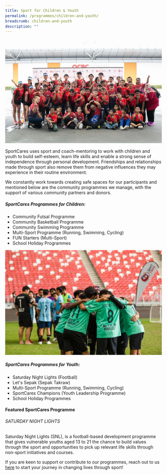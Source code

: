 ```yaml
---
title: Sport for Children & Youth
permalink: /programmes/children-and-youth/
breadcrumb: children-and-youth
description: ""
---
```

![](/images/duathlon_2.JPG)

SportCares uses sport and coach-mentoring to work with children and youth to build self-esteem, learn life skills and enable a strong sense of independence through personal development. Friendships and relationships made through sport also remove them from negative influences they may experience in their routine environment.

We constantly work towards creating safe spaces for our participants and mentioned below are the community programmes we manage, with the support of various community partners and donors.

##### SportCares Programmes for Children:
* Community Futsal Programme
* Community Basketball Programme
* Community Swimming Programme 
* Multi-Sport Programme (Running, Swimming, Cycling) 
* FUN Starters (Multi-Sport) 
* School Holiday Programmes

![](/images/snl-2022-1.JPG)

##### SportCares Programmes for Youth:
* Saturday Night Lights (Football)
* Let's Sepak (Sepak Takraw) 
* Multi-Sport Programme (Running, Swimming, Cycling) 
* SportCares Champions (Youth Leadership Programme) 
* School Holiday Programmes

#### Featured SportCares Programme
###### SATURDAY NIGHT LIGHTS
Saturday Night Lights (SNL), is a football-based development programme that gives vulnerable youths aged 13 to 21 the chance to build values through the sport and opportunities to pick up relevant life skills through non-sport initiatives and courses.


If you are keen to support or contribute to our programmes, reach out to us [here]() to start your journey in changing lives through sport!